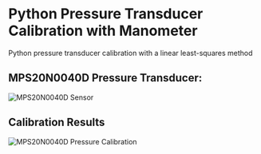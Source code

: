 # Python Pressure Transducer Calibration with Manometer

Python pressure transducer calibration with a linear least-squares method

## MPS20N0040D Pressure Transducer:

![MPS20N0040D Sensor](https://images.squarespace-cdn.com/content/v1/59b037304c0dbfb092fbe894/1591488042896-93GJ7O8DB5RZIA8THR5W/ke17ZwdGBToddI8pDm48kLkXF2pIyv_F2eUT9F60jBl7gQa3H78H3Y0txjaiv_0fDoOvxcdMmMKkDsyUqMSsMWxHk725yiiHCCLfrh8O1z4YTzHvnKhyp6Da-NYroOW3ZGjoBKy3azqku80C789l0iyqMbMesKd95J-X4EagrgU9L3Sa3U8cogeb0tjXbfawd0urKshkc5MgdBeJmALQKw/MPS20N0040D_port_zoom.JPG?format=1000w)

## Calibration Results
![MPS20N0040D Pressure Calibration](https://images.squarespace-cdn.com/content/59b037304c0dbfb092fbe894/1591563369683-56EFPZZPV7ANHNF7ZZV9/MPS20N0040D_theory_data_fits_stats.png?format=1500w&content-type=image%2Fpng)
